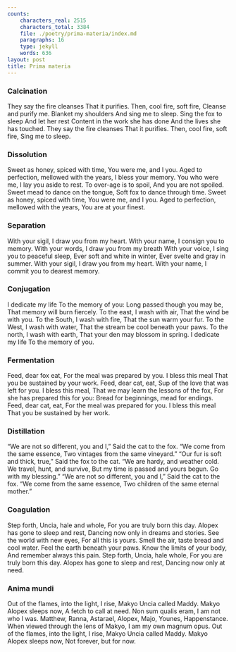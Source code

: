 ```yaml
---
counts:
    characters_real: 2515
    characters_total: 3384
    file: ./poetry/prima-materia/index.md
    paragraphs: 16
    type: jekyll
    words: 636
layout: post
title: Prima materia
---
```


### Calcination

<div class="verse">
They say the fire cleanses
    That it purifies.
Then, cool fire, soft fire,
    Cleanse and purify me.
Blanket my shoulders
    And sing me to sleep.
Sing the fox to sleep
    And let her rest
Content in the work she has done
    And the lives she has touched.
They say the fire cleanses
    That it purifies.
Then, cool fire, soft fire,
    Sing me to sleep.
</div>

### Dissolution

<div class="verse">
Sweet as honey, spiced with time,
    You were me, and I you.
Aged to perfection, mellowed with the years,
    I bless your memory.
You who were me,
    I lay you aside to rest.
To over-age is to spoil,
    And you are not spoiled.
Sweet mead to dance on the tongue,
    Soft fox to dance through time.
Sweet as honey, spiced with time,
    You were me, and I you.
Aged to perfection, mellowed with the years,
    You are at your finest.
</div>

### Separation

<div class="verse">
With your sigil,
    I draw you from my heart.
With your name,
    I consign you to memory.
With your words,
    I draw you from my breath
With your voice,
    I sing you to peaceful sleep,
Ever soft and white in winter,
    Ever svelte and gray in summer.
With your sigil,
    I draw you from my heart.
With your name,
    I commit you to dearest memory.
</div>

### Conjugation

<div class="verse">
I dedicate my life
    To the memory of you:
Long passed though you may be,
    That memory will burn fiercely.
To the east, I wash with air,
    That the wind be with you.
To the South, I wash with fire,
    That the sun warm your fur.
To the West, I wash with water,
    That the stream be cool beneath your paws.
To the north, I wash with earth,
    That your den may blossom in spring.
I dedicate my life
    To the memory of you.
</div>

### Fermentation

<div class="verse">
Feed, dear fox eat,
    For the meal was prepared by you.
I bless this meal
    That you be sustained by your work.
Feed, dear cat, eat,
    Sup of the love that was left for you.
I bless this meal,
    That we may learn the lessons of the fox,
For she has prepared this for you:
    Bread for beginnings, mead for endings.
Feed, dear cat, eat,
    For the meal was prepared for you.
I bless this meal
    That you be sustained by her work.
</div>

### Distillation

<div class="verse">
“We are not so different, you and I,”
    Said the cat to the fox.
“We come from the same essence,
    Two vintages from the same vineyard.”
“Our fur is soft and thick, true,”
    Said the fox to the cat.
“We are hardy, and weather cold.
    We travel, hunt, and survive,
But my time is passed and yours begun.
    Go with my blessing.”
“We are not so different, you and I,”
    Said the cat to the fox.
“We come from the same essence,
    Two children of the same eternal mother.”
</div>

### Coagulation

<div class="verse">
Step forth, Uncia, hale and whole,
    For you are truly born this day.
Alopex has gone to sleep and rest,
    Dancing now only in dreams and stories.
See the world with new eyes,
    For all this is yours.
Smell the air, taste bread and cool water.
    Feel the earth beneath your paws.
Know the limits of your body,
    And remember always this pain.
Step forth, Uncia, hale whole,
    For you are truly born this day.
Alopex has gone to sleep and rest,
    Dancing now only at need.
</div>

### Anima mundi

<div class="verse">
Out of the flames, into the light,
    I rise, Makyo Uncia called Maddy.
Makyo Alopex sleeps now,
    A fetch to call at need.
Non sum qualis eram,
    I am not who I was.
Matthew, Ranna, Astarael, Alopex,
    Majo, Younes, Happenstance.
When viewed through the lens of Makyo,
    I am my own magnum opus.
Out of the flames, into the light,
    I rise, Makyo Uncia called Maddy.
Makyo Alopex sleeps now,
    Not forever, but for now.
</div>
